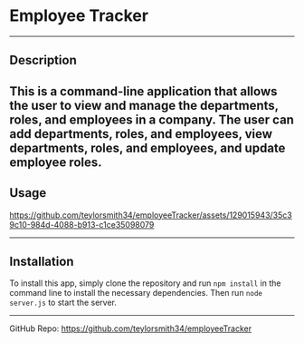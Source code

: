 # Employee Tracker
-----
## Description

This is a command-line application that allows the user to view and manage the departments, roles, and employees in a company. The user can add departments, roles, and employees, view departments, roles, and employees, and update employee roles.
-----

## Usage



https://github.com/teylorsmith34/employeeTracker/assets/129015943/35c39c10-984d-4088-b913-c1ce35098079



-----

## Installation
To install this app, simply clone the repository and run `npm install` in the command line to install the necessary dependencies. Then run `node server.js` to start the server.

-----


GitHub Repo:  https://github.com/teylorsmith34/employeeTracker

